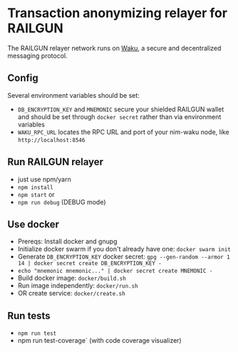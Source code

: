 # Transaction anonymizing relayer for RAILGUN

The RAILGUN relayer network runs on [Waku](https://wakunetwork.com/), a secure and decentralized messaging protocol.

## Config

Several environment variables should be set:

- `DB_ENCRYPTION_KEY` and `MNEMONIC` secure your shielded RAILGUN wallet and should be set through `docker secret` rather than via environment variables
- `WAKU_RPC_URL` locates the RPC URL and port of your nim-waku node, like `http://localhost:8546`

## Run RAILGUN relayer

- just use npm/yarn
- `npm install`
- `npm start` or
- `npm run debug` (DEBUG mode)

## Use docker

- Prereqs: Install docker and gnupg
- Initialize docker swarm if you don't already have one: `docker swarm init`
- Generate `DB_ENCRYPTION_KEY` docker secret: `gpg --gen-random --armor 1 14 | docker secret create DB_ENCRYPTION_KEY -`
- `echo "mnemonic mnemonic..." | docker secret create MNEMONIC -`
- Build docker image: `docker/build.sh`
- Run image independently: `docker/run.sh`
- OR create service: `docker/create.sh`

## Run tests

- `npm run test`
- npm run test-coverage` (with code coverage visualizer)
